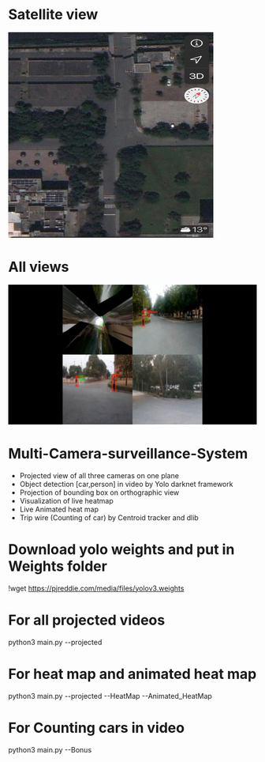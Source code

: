 # Satellite view
![alt text](https://github.com/Coder1221/Multi-Camera-System/blob/master/Satellite%20view.jpeg)
# All views
![alt text](https://github.com/Coder1221/Multi-Camera-System/blob/master/Screenshot%20from%202020-12-19%2007-13-43.png)

# Multi-Camera-surveillance-System
* Projected view of all three cameras on one plane
* Object detection [car,person] in video by Yolo darknet framework
* Projection of bounding box on orthographic view
* Visualization of live heatmap
* Live Animated heat map
* Trip wire (Counting of car) by Centroid tracker and dlib

# Download yolo weights and put in Weights folder
!wget https://pjreddie.com/media/files/yolov3.weights
# For all projected videos
python3 main.py --projected
# For heat map and animated heat map
python3 main.py --projected --HeatMap --Animated_HeatMap
# For Counting cars in video 
python3 main.py --Bonus
